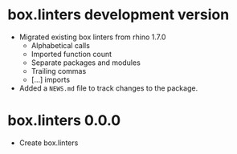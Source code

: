 # box.linters development version

* Migrated existing box linters from rhino 1.7.0
  * Alphabetical calls
  * Imported function count
  * Separate packages and modules
  * Trailing commas
  * [...] imports
* Added a `NEWS.md` file to track changes to the package.

# box.linters 0.0.0

* Create box.linters
